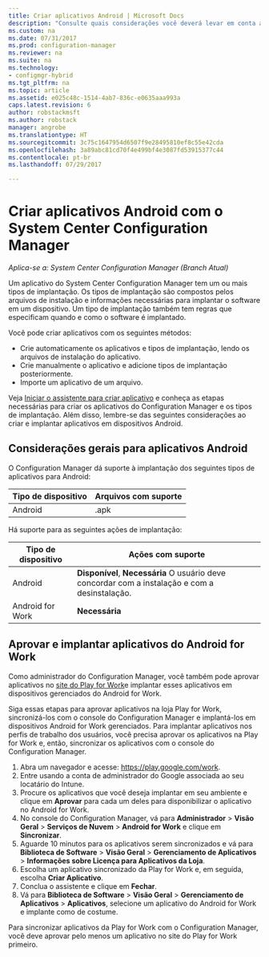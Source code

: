```yaml
---
title: Criar aplicativos Android | Microsoft Docs
description: "Consulte quais considerações você deverá levar em conta ao criar e implantar aplicativos para dispositivos Android."
ms.custom: na
ms.date: 07/31/2017
ms.prod: configuration-manager
ms.reviewer: na
ms.suite: na
ms.technology:
- configmgr-hybrid
ms.tgt_pltfrm: na
ms.topic: article
ms.assetid: e025c48c-1514-4ab7-836c-e0635aaa993a
caps.latest.revision: 6
author: robstackmsft
ms.author: robstack
manager: angrobe
ms.translationtype: HT
ms.sourcegitcommit: 3c75c1647954d6507f9e28495810ef8c55e42cda
ms.openlocfilehash: 3a89abc81cd70f4e499bf4e3087fd53915377c44
ms.contentlocale: pt-br
ms.lasthandoff: 07/29/2017

---
```

# <a name="create-android-applications-with-system-center-configuration-manager"></a>Criar aplicativos Android com o System Center Configuration Manager

*Aplica-se a: System Center Configuration Manager (Branch Atual)*

Um aplicativo do System Center Configuration Manager tem um ou mais tipos de implantação. Os tipos de implantação são compostos pelos arquivos de instalação e informações necessárias para implantar o software em um dispositivo. Um tipo de implantação também tem regras que especificam quando e como o software é implantado.  

 Você pode criar aplicativos com os seguintes métodos:  

-   Crie automaticamente os aplicativos e tipos de implantação, lendo os arquivos de instalação do aplicativo.  
-   Crie manualmente o aplicativo e adicione tipos de implantação posteriormente.  
-   Importe um aplicativo de um arquivo.  

Veja [Iniciar o assistente para criar aplicativo](../../apps/deploy-use/create-applications.md#start-the-create-application-wizard) e conheça as etapas necessárias para criar os aplicativos do Configuration Manager e os tipos de implantação. Além disso, lembre-se das seguintes considerações ao criar e implantar aplicativos em dispositivos Android.  

## <a name="general-considerations-for-android-apps"></a>Considerações gerais para aplicativos Android

O Configuration Manager dá suporte à implantação dos seguintes tipos de aplicativos para Android:

|Tipo de dispositivo|Arquivos com suporte|
|-|-|
|Android|.apk|

Há suporte para as seguintes ações de implantação:

|Tipo de dispositivo|Ações com suporte|
|-|-|
|Android|**Disponível**, **Necessária** O usuário deve concordar com a instalação e com a desinstalação.|
|Android for Work | **Necessária** |

## <a name="approve-and-deploy-android-for-work-apps"></a>Aprovar e implantar aplicativos do Android for Work
Como administrador do Configuration Manager, você também pode aprovar aplicativos no [site do Play for Work](https://play.google.com/work)e implantar esses aplicativos em dispositivos gerenciados do Android for Work.

Siga essas etapas para aprovar aplicativos na loja Play for Work, sincronizá-los com o console do Configuration Manager e implantá-los em dispositivos Android for Work gerenciados. Para implantar aplicativos nos perfis de trabalho dos usuários, você precisa aprovar os aplicativos na Play for Work e, então, sincronizar os aplicativos com o console do Configuration Manager.

1. Abra um navegador e acesse: https://play.google.com/work.
2. Entre usando a conta de administrador do Google associada ao seu locatário do Intune.
3. Procure os aplicativos que você deseja implantar em seu ambiente e clique em **Aprovar** para cada um deles para disponibilizar o aplicativo no Android for Work.
4. No console do Configuration Manager, vá para **Administrador** > **Visão Geral** > **Serviços de Nuvem** > **Android for Work** e clique em **Sincronizar**.
5. Aguarde 10 minutos para os aplicativos serem sincronizados e vá para **Biblioteca de Software** > **Visão Geral** > **Gerenciamento de Aplicativos** > **Informações sobre Licença para Aplicativos da Loja**.
6. Escolha um aplicativo sincronizado da Play for Work e, em seguida, escolha **Criar Aplicativo**.
7. Conclua o assistente e clique em **Fechar**.
8. Vá para **Biblioteca de Software** > **Visão Geral** > **Gerenciamento de Aplicativos** > **Aplicativos**, selecione um aplicativo do Android for Work e implante como de costume.

Para sincronizar aplicativos da Play for Work com o Configuration Manager, você deve aprovar pelo menos um aplicativo no site do Play for Work primeiro.

